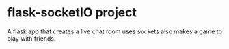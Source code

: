 # flask-socketIO project
A flask app that creates a live chat room uses sockets also makes a game to play with friends. 